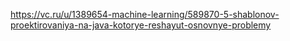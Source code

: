 https://vc.ru/u/1389654-machine-learning/589870-5-shablonov-proektirovaniya-na-java-kotorye-reshayut-osnovnye-problemy

